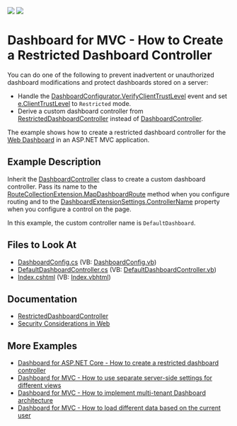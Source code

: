 <!-- default badges list -->
[![](https://img.shields.io/badge/Open_in_DevExpress_Support_Center-FF7200?style=flat-square&logo=DevExpress&logoColor=white)](https://supportcenter.devexpress.com/ticket/details/T526629)
[![](https://img.shields.io/badge/📖_How_to_use_DevExpress_Examples-e9f6fc?style=flat-square)](https://docs.devexpress.com/GeneralInformation/403183)
<!-- default badges end -->

# Dashboard for MVC - How to Create a Restricted Dashboard Controller

You can do one of the following to prevent inadvertent or unauthorized dashboard modifications and protect dashboards stored on a server:

- Handle the [DashboardConfigurator.VerifyClientTrustLevel](https://docs.devexpress.com/Dashboard/DevExpress.DashboardWeb.DashboardConfigurator.VerifyClientTrustLevel) event and set [e.ClientTrustLevel](https://docs.devexpress.com/Dashboard/DevExpress.DashboardWeb.VerifyClientTrustLevelEventArgs.ClientTrustLevel) to `Restricted` mode.
- Derive a custom dashboard controller from [RestrictedDashboardController](https://docs.devexpress.com/Dashboard/DevExpress.DashboardWeb.Mvc.RestrictedDashboardController) instead of [DashboardController](https://docs.devexpress.com/Dashboard/DevExpress.DashboardWeb.Mvc.DashboardController).

The example shows how to create a restricted dashboard controller for the [Web Dashboard](https://docs.devexpress.com/Dashboard/16977/web-dashboard/aspnet-mvc-dashboard-extension) in an ASP.NET MVC application.

## Example Description

Inherit the [DashboardController](https://docs.devexpress.com/Dashboard/DevExpress.DashboardWeb.Mvc.DashboardController) class to create a custom dashboard controller. Pass its name to the [RouteCollectionExtension.MapDashboardRoute](https://docs.devexpress.com/Dashboard/DevExpress.DashboardWeb.Mvc.RouteCollectionExtension.MapDashboardRoute(System.Web.Routing.RouteCollection-System.String-System.String-System.String--)) method when you configure routing and to the [DashboardExtensionSettings.ControllerName](https://docs.devexpress.com/Dashboard/DevExpress.DashboardWeb.Mvc.DashboardExtensionSettings.ControllerName) property when you configure a control on the page. 

In this example, the custom controller name is `DefaultDashboard`.

<!-- default file list -->
## Files to Look At

* [DashboardConfig.cs](./CS/MvcCustomController/App_Start/DashboardConfig.cs#L12) (VB: [DashboardConfig.vb](./VB/MvcCustomController/App_Start/DashboardConfig.vb#L10))
* [DefaultDashboardController.cs](./CS/MvcCustomController/Controllers/DefaultDashboardController.cs)  (VB: [DefaultDashboardController.vb](./VB/MvcCustomController/Controllers/DefaultDashboardController.vb))
* [Index.cshtml](./CS/MvcCustomController/Views/Home/Index.cshtml#L7)  (VB: [Index.vbhtml](./VB/MvcCustomController/Views/Home/Index.vbhtml#L6))
<!-- default file list end -->

## Documentation

- [RestrictedDashboardController](https://docs.devexpress.com/Dashboard/DevExpress.DashboardWeb.Mvc.RestrictedDashboardController)
- [Security Considerations in Web](https://docs.devexpress.com/Dashboard/118651/designer-and-viewer-applications/web-dashboard/security-considerations)

## More Examples

- [Dashboard for ASP.NET Core - How to create a restricted dashboard controller](https://github.com/DevExpress-Examples/asp-net-core-dashboard-restricted-controller)
- [Dashboard for MVC - How to use separate server-side settings for different views](https://github.com/DevExpress-Examples/dashboard-for-mvc-use-separate-server-side-settings-for-different-views)
- [Dashboard for MVC - How to implement multi-tenant Dashboard architecture](https://github.com/DevExpress-Examples/DashboardUserBasedMVC)
- [Dashboard for MVC - How to load different data based on the current user](https://github.com/DevExpress-Examples/DashboardDifferentUserDataMVC)
